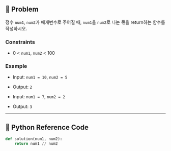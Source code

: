 ## 🧠 Problem
정수 `num1`, `num2`가 매개변수로 주어질 때, `num1`을 `num2`로 나눈 몫을 return하는 함수를 작성하시오.

### Constraints
- 0 < `num1`, `num2` < 100

### Example
- Input: `num1 = 10`, `num2 = 5`
- Output: `2`

- Input: `num1 = 7`, `num2 = 2`
- Output: `3`

---

## 🐍 Python Reference Code

```python
def solution(num1, num2):
    return num1 // num2
```
